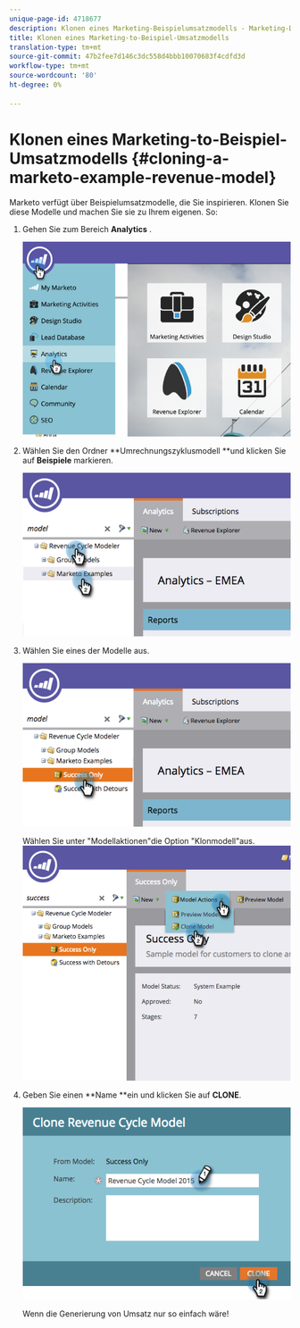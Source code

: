 ```yaml
---
unique-page-id: 4718677
description: Klonen eines Marketing-Beispielumsatzmodells - Marketing-Dokumente - Produktdokumentation
title: Klonen eines Marketing-to-Beispiel-Umsatzmodells
translation-type: tm+mt
source-git-commit: 47b2fee7d146c3dc558d4bbb10070683f4cdfd3d
workflow-type: tm+mt
source-wordcount: '80'
ht-degree: 0%

---
```



# Klonen eines Marketing-to-Beispiel-Umsatzmodells {#cloning-a-marketo-example-revenue-model}

Marketo verfügt über Beispielumsatzmodelle, die Sie inspirieren. Klonen Sie diese Modelle und machen Sie sie zu Ihrem eigenen. So:

1. Gehen Sie zum Bereich **Analytics** .

   ![](assets/image2015-4-27-17-3a37-3a30.png)

1. Wählen Sie den Ordner **Umrechnungszyklusmodell **und klicken Sie auf **Beispiele** markieren.

   ![](assets/image2015-4-27-17-3a11-3a39.png)

1. Wählen Sie eines der Modelle aus.

   ![](assets/image2015-4-27-17-3a33-3a11.png)

   Wählen Sie unter &quot;Modellaktionen&quot;die Option &quot;Klonmodell&quot;aus.
   ![](assets/image2015-4-27-17-3a18-3a29.png)

1. Geben Sie einen **Name **ein und klicken Sie auf **CLONE**.

   ![](assets/image2015-4-27-17-3a20-3a22.png)

   Wenn die Generierung von Umsatz nur so einfach wäre!

